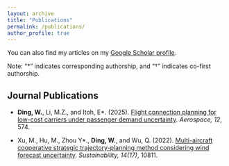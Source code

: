 ```yaml
---
layout: archive
title: "Publications"
permalink: /publications/
author_profile: true
---
```


You can also find my articles on my [Google Scholar profile](https://scholar.google.com/citations?user=zRJMz-kAAAAJ&hl=en&oi=sra).

Note: “*” indicates corresponding authorship, and “†” indicates co-first authorship.

## Journal Publications

- **Ding, W.**, Li, M.Z., and Itoh, E*. (2025). [Flight connection planning for low-cost carriers under passenger demand uncertainty](https://doi.org/10.3390/aerospace12070574). _Aerospace, 12_, 574.

- Xu, M., Hu, M., Zhou Y*., **Ding, W.**, and Wu, Q. (2022). [Multi-aircraft cooperative strategic trajectory-planning method considering wind forecast uncertainty](https://doi.org/10.3390/su141710811). _Sustainability, 14(17)_, 10811.
